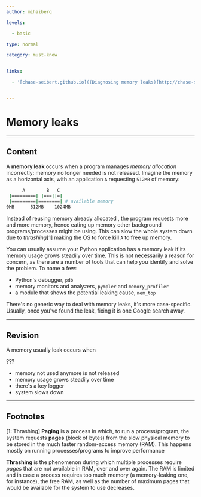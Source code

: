 ```yaml
---
author: mihaiberq

levels:

  - basic

type: normal

category: must-know


links:

  - '[chase-seibert.github.io]((Diagnosing memory leaks)[http://chase-seibert.github.io/blog/2013/08/03/diagnosing-memory-leaks-python.html]){website}'


---
```


# Memory leaks

---
## Content

A **memory leak** occurs when a program manages *memory allocation* incorrectly: memory no longer needed is not released. Imagine the memory as a horizontal axis, with an application `A` requesting `512MB` of memory:
```bash
      A        B   C
 |=========| |===||=|
 |=========|========| # available memory
0MB      512MB    1024MB
```
Instead of reusing memory already allocated , the program requests more and more memory, hence eating up memory other background programs/processes might be using. This can slow the whole system down due to *thrashing*[1] making the OS to force kill `A` to free up memory.

You can usually assume your Python application has a memory leak if its memory usage grows steadily over time. This is not necessarily a reason for concern, as there are a number of tools that can help you identify and solve the problem. To name a few:
- Python's debugger, `pdb`
- memory monitors and analyzers, `pympler` and `memory_profiler`
- a module that shows the potential leaking cause, `mem_top`

There's no generic way to deal with memory leaks, it's more case-specific. Usually, once you've found the leak, fixing it is one Google search away.

---
## Revision

A memory usually leak occurs when

???


* memory not used anymore is not released
* memory usage grows steadily over time
* there's a key logger
* system slows down

---
## Footnotes
[1: Thrashing]
**Paging** is a process in which, to run a process/program, the system requests **pages** (block of bytes) from the slow physical memory to be stored in the much faster random-access memory (RAM). This happens mostly on running processes/programs to improve performance

**Thrashing** is the phenomenon during which multiple processes require *pages* that are not available in RAM, over and over again. The RAM is limited and in case a process requires too much memory (a memory-leaking one, for instance), the free RAM, as well as the number of maximum pages that would be available for the system to use decreases.
